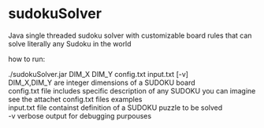# sudokuSolver
Java single threaded sudoku solver with customizable board rules that can solve literally any Sudoku in the world

how to run:

./sudokuSolver.jar DIM_X DIM_Y config.txt input.txt [-v] \
DIM_X,DIM_Y are integer dimensions of a SUDOKU board \
config.txt file includes specific description of any SUDOKU you can imagine see the attachet config.txt files examples \
input.txt file containst definition of a SUDOKU puzzle to be solved\
-v verbose output for debugging purpouses


